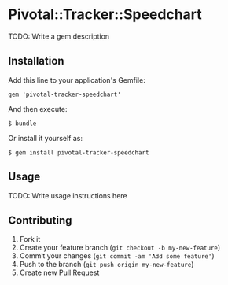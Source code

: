 # Pivotal::Tracker::Speedchart

TODO: Write a gem description

## Installation

Add this line to your application's Gemfile:

    gem 'pivotal-tracker-speedchart'

And then execute:

    $ bundle

Or install it yourself as:

    $ gem install pivotal-tracker-speedchart

## Usage

TODO: Write usage instructions here

## Contributing

1. Fork it
2. Create your feature branch (`git checkout -b my-new-feature`)
3. Commit your changes (`git commit -am 'Add some feature'`)
4. Push to the branch (`git push origin my-new-feature`)
5. Create new Pull Request
